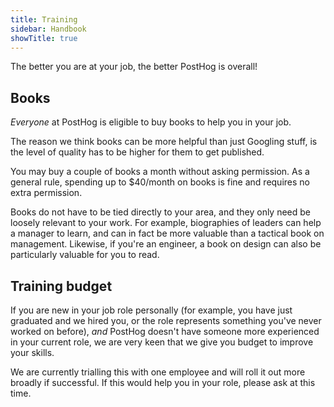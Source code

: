 ```yaml
---
title: Training
sidebar: Handbook
showTitle: true
---
```


The better you are at your job, the better PostHog is overall!

## Books

*Everyone* at PostHog is eligible to buy books to help you in your job.

The reason we think books can be more helpful than just Googling stuff, is the level of quality has to be higher for them to get published.

You may buy a couple of books a month without asking permission. As a general rule, spending up to $40/month on books is fine and requires no extra permission.

Books do not have to be tied directly to your area, and they only need be loosely relevant to your work. For example, biographies of leaders can help a manager to learn, and can in fact be more valuable than a tactical book on management. Likewise, if you're an engineer, a book on design can also be particularly valuable for you to read.

## Training budget

If you are new in your job role personally (for example, you have just graduated and we hired you, or the role represents something you've never worked on before), *and* PostHog doesn't have someone more experienced in your current role, we are very keen that we give you budget to improve your skills.

We are currently trialling this with one employee and will roll it out more broadly if successful. If this would help you in your role, please ask at this time.